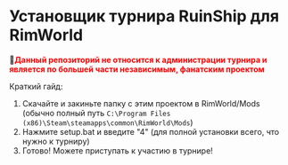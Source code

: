 # Установщик турнира RuinShip для RimWorld

🔴<span style="color: red;">**Данный репозиторий не относится к администрации турнира и является по большей части независимым, фанатским проектом**</span>

Краткий гайд:
1. Скачайте и закиньте папку с этим проектом в RimWorld/Mods
(обычно полный путь `C:\Program Files (x86)\Steam\steamapps\common\RimWorld\Mods`)
2. Нажмите setup.bat и введите "4" (для полной установки всего, что нужно к турниру)
3. Готово! Можете приступать к участию в турнире!